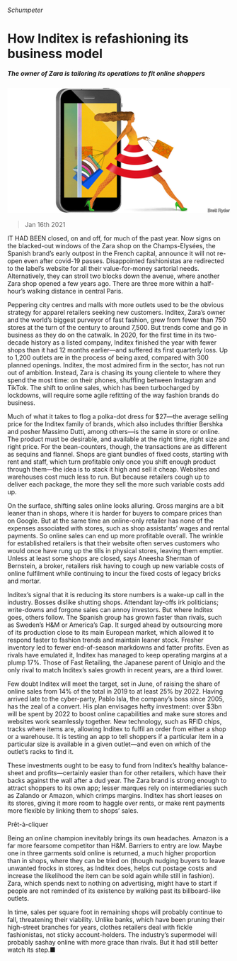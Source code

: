 ###### Schumpeter

# How Inditex is refashioning its business model 

##### The owner of Zara is tailoring its operations to fit online shoppers 

![image](images/20210116_WBD000_1.jpg) 

> Jan 16th 2021 


IT HAD BEEN closed, on and off, for much of the past year. Now signs on the blacked-out windows of the Zara shop on the Champs-Elysées, the Spanish brand’s early outpost in the French capital, announce it will not re-open even after covid-19 passes. Disappointed fashionistas are redirected to the label’s website for all their value-for-money sartorial needs. Alternatively, they can stroll two blocks down the avenue, where another Zara shop opened a few years ago. There are three more within a half-hour’s walking distance in central Paris.


Peppering city centres and malls with more outlets used to be the obvious strategy for apparel retailers seeking new customers. Inditex, Zara’s owner and the world’s biggest purveyor of fast fashion, grew from fewer than 750 stores at the turn of the century to around 7,500. But trends come and go in business as they do on the catwalk. In 2020, for the first time in its two-decade history as a listed company, Inditex finished the year with fewer shops than it had 12 months earlier—and suffered its first quarterly loss. Up to 1,200 outlets are in the process of being axed, compared with 300 planned openings. Inditex, the most admired firm in the sector, has not run out of ambition. Instead, Zara is chasing its young clientele to where they spend the most time: on their phones, shuffling between Instagram and TikTok. The shift to online sales, which has been turbocharged by lockdowns, will require some agile refitting of the way fashion brands do business.



Much of what it takes to flog a polka-dot dress for $27—the average selling price for the Inditex family of brands, which also includes thriftier Bershka and posher Massimo Dutti, among others—is the same in store or online. The product must be desirable, and available at the right time, right size and right price. For the bean-counters, though, the transactions are as different as sequins and flannel. Shops are giant bundles of fixed costs, starting with rent and staff, which turn profitable only once you shift enough product through them—the idea is to stack it high and sell it cheap. Websites and warehouses cost much less to run. But because retailers cough up to deliver each package, the more they sell the more such variable costs add up.


On the surface, shifting sales online looks alluring. Gross margins are a bit leaner than in shops, where it is harder for buyers to compare prices than on Google. But at the same time an online-only retailer has none of the expenses associated with stores, such as shop assistants’ wages and rental payments. So online sales can end up more profitable overall. The wrinkle for established retailers is that their website often serves customers who would once have rung up the tills in physical stores, leaving them emptier. Unless at least some shops are closed, says Aneesha Sherman of Bernstein, a broker, retailers risk having to cough up new variable costs of online fulfilment while continuing to incur the fixed costs of legacy bricks and mortar.


Inditex’s signal that it is reducing its store numbers is a wake-up call in the industry. Bosses dislike shutting shops. Attendant lay-offs irk politicians; write-downs and forgone sales can annoy investors. But where Inditex goes, others follow. The Spanish group has grown faster than rivals, such as Sweden’s H&amp;M or America’s Gap. It surged ahead by outsourcing more of its production close to its main European market, which allowed it to respond faster to fashion trends and maintain leaner stock. Fresher inventory led to fewer end-of-season markdowns and fatter profits. Even as rivals have emulated it, Inditex has managed to keep operating margins at a plump 17%. Those of Fast Retailing, the Japanese parent of Uniqlo and the only rival to match Inditex’s sales growth in recent years, are a third lower.


Few doubt Inditex will meet the target, set in June, of raising the share of online sales from 14% of the total in 2019 to at least 25% by 2022. Having arrived late to the cyber-party, Pablo Isla, the company’s boss since 2005, has the zeal of a convert. His plan envisages hefty investment: over $3bn will be spent by 2022 to boost online capabilities and make sure stores and websites work seamlessly together. New technology, such as RFID chips, tracks where items are, allowing Inditex to fulfil an order from either a shop or a warehouse. It is testing an app to tell shoppers if a particular item in a particular size is available in a given outlet—and even on which of the outlet’s racks to find it.


These investments ought to be easy to fund from Inditex’s healthy balance-sheet and profits—certainly easier than for other retailers, which have their backs against the wall after a dud year. The Zara brand is strong enough to attract shoppers to its own app; lesser marques rely on intermediaries such as Zalando or Amazon, which crimps margins. Inditex has short leases on its stores, giving it more room to haggle over rents, or make rent payments more flexible by linking them to shops’ sales.

Prêt-à-cliquer


Being an online champion inevitably brings its own headaches. Amazon is a far more fearsome competitor than H&amp;M. Barriers to entry are low. Maybe one in three garments sold online is returned, a much higher proportion than in shops, where they can be tried on (though nudging buyers to leave unwanted frocks in stores, as Inditex does, helps cut postage costs and increase the likelihood the item can be sold again while still in fashion). Zara, which spends next to nothing on advertising, might have to start if people are not reminded of its existence by walking past its billboard-like outlets.


In time, sales per square foot in remaining shops will probably continue to fall, threatening their viability. Unlike banks, which have been pruning their high-street branches for years, clothes retailers deal with fickle fashionistas, not sticky account-holders. The industry’s supermodel will probably sashay online with more grace than rivals. But it had still better watch its step.■

